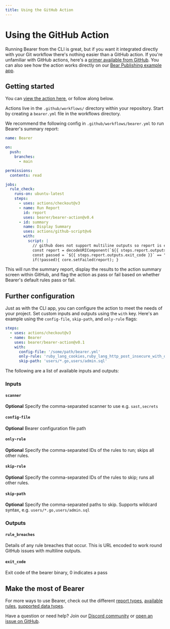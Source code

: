 ```yaml
---
title: Using the GitHub Action
---
```


# Using the GitHub Action

Running Bearer from the CLI is great, but if you want it integrated directly with your Git workflow there's nothing easier than a GitHub action. If you're unfamiliar with GitHub actions, here's a [primer available from GitHub](https://github.com/features/actions). You can also see how the action works directly on our [Bear Publishing example app](https://github.com/Bearer/bear-publishing/actions/workflows/bearer.yml).

## Getting started

You can [view the action here](https://github.com/marketplace/actions/bearer-security), or follow along below.

Actions live in the `.github/workflows/` directory within your repository. Start by creating a `bearer.yml` file in the workflows directory.

We recommend the following config in `.github/workflows/bearer.yml` to run Bearer's summary report:

```yml
name: Bearer

on:
  push:
    branches:
      - main

permissions:
  contents: read

jobs:
  rule_check:
    runs-on: ubuntu-latest
    steps:
      - uses: actions/checkout@v3
      - name: Run Report
        id: report
        uses: bearer/bearer-action@v0.4
      - id: summary
        name: Display Summary
        uses: actions/github-script@v6
        with:
          script: |
            // github does not support multiline outputs so report is encoded
            const report = decodeURIComponent(`${{ steps.report.outputs.rule_breaches }}`);
            const passed = `${{ steps.report.outputs.exit_code }}` == "0";
            if(!passed){ core.setFailed(report); }
```

This will run the summary report, display the results to the action summary screen within GitHub, and flag the action as pass or fail based on whether Bearer's default rules pass or fail.

## Further configuration

Just as with the CLI app, you can configure the action to meet the needs of your project. Set custom inputs and outputs using the `with` key. Here's an example using the `config-file`, `skip-path`, and `only-rule` flags:

```yml
steps:
  - uses: actions/checkout@v3
  - name: Bearer
    uses: bearer/bearer-action@v0.1
    with:
      config-file: '/some/path/bearer.yml'
      only-rule: 'ruby_lang_cookies,ruby_lang_http_post_insecure_with_data'
      skip-path: 'users/*.go,users/admin.sql'
```

The following are a list of available inputs and outputs:

### Inputs

#### `scanner`

 **Optional** Specify the comma-separated scanner to use e.g. `sast,secrets`

#### `config-file`

**Optional** Bearer configuration file path

#### `only-rule`

**Optional** Specify the comma-separated IDs of the rules to run; skips all other rules.

#### `skip-rule`

**Optional** Specify the comma-separated IDs of the rules to skip; runs all other rules.

#### `skip-path`

**Optional** Specify the comma-separated paths to skip. Supports wildcard syntax, e.g. `users/*.go,users/admin.sql`

### Outputs

#### `rule_breaches`

Details of any rule breaches that occur. This is URL encoded to work round GitHub issues with multiline outputs.

#### `exit_code`

Exit code of the bearer binary, 0 indicates a pass

## Make the most of Bearer

For more ways to use Bearer, check out the different [report types](/explanations/reports/), [available rules](/reference/rules/), [supported data types](/reference/datatypes/).

Have a question or need help? Join our [Discord community]({{meta.links.discord}}) or [open an issue on GitHub]({{meta.links.issues}}).

